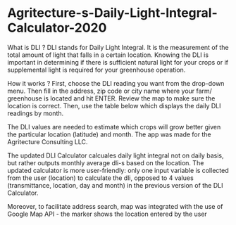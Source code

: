 # Agritecture-s-Daily-Light-Integral-Calculator-2020
What is DLI ? DLI stands for Daily Light Integral. It is the measurement of the total amount of light that falls in a certain location. Knowing the DLI is important in determining if there is sufficient natural light for your crops or if supplemental light is required for your greenhouse operation.

How it works ? First, choose the DLI reading you want from the drop-down menu.  Then fill in the address, zip code or city name where your farm/ greenhouse is located and hit ENTER.  Review the map to make sure the location is correct. Then, use the table below which displays the daily DLI readings by month.

The DLI values are needed to estimate which crops will grow better given the particular location (latitude) and month.
The app was made for the Agritecture Consulting LLC.

The updated DLI Calculator calcuales daily light integral not on daily basis, but rather outputs monthly average dli-s based on the location. The updated calculator is more user-friendly: only one input variable is collected from the user (location) to calculate the dli, opposed to 4 values (transmittance, location, day and month) in the previous version of the DLI Calculator.

Moreover, to facilitate address search, map was integrated with the use of Google Map API - the marker shows the location entered by the user
